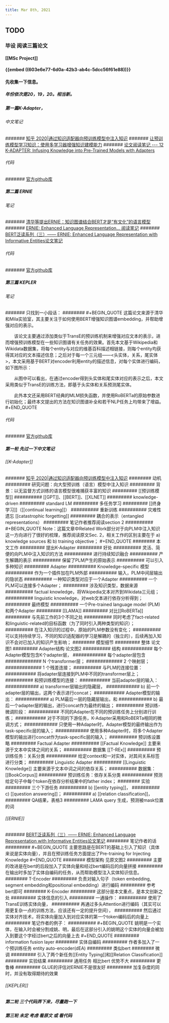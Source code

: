 ```yaml
---
title: Mar 8th, 2021
---
```


## TODO
### 毕设 阅读三篇论文
#### [[MSc Project]]
#### {{embed ((603e6e77-6d0a-42b3-ab4c-5dcc56f61e88))}}
#### 先收集一下信息。
##### 年份依次是20，19，20。相当新。
##### 第一篇K-Adapter，
###### 中文笔记
####### [知乎 2020|通过知识适配器向预训练模型中注入知识](https://zhuanlan.zhihu.com/p/106107747)
####### [让预训练模型学习知识：使用多学习器增强知识建模能力](https://www.linkresearcher.com/theses/90d6c22c-c30e-4689-b501-84d28c889df2)
####### [论文阅读笔记 --- 12 K-ADAPTER: Infusing Knowledge into Pre-Trained Models with Adapters](https://blog.csdn.net/smilesooo/article/details/105813705)
###### 代码
####### [官方github库](https://github.com/microsoft/k-adapter)
##### 第二篇 ERNIE
###### 笔记
####### [清华等提出ERNIE：知识图谱结合BERT才是“有文化”的语言模型](https://www.linkresearcher.com/theses/040314ac-e50f-4208-a302-75b2bb3d5d2a)
####### [ERNIE: Enhanced Language Representation... 阅读笔记](https://zhuanlan.zhihu.com/p/70276132)
####### [BERT泛读系列（三）—— ERNIE: Enhanced Language Representation with Informative Entities论文笔记](https://www.jianshu.com/p/5e12e6edbd59)
###### 代码
####### [官方github库](https://github.com/thunlp/ERNIE)
##### 第三篇 KEPLER
###### 笔记
####### 只找到一小段话：
######## 
#+BEGIN_QUOTE
这篇论文来源于清华和Mila实验室，其主要关注于如何使用BERT增强知识图谱embedding，并帮助增强对应的表示。

　　该论文主要通过添加类似于TransE的预训练机制来增强对应文本的表示，进而增强预训练模型在一些知识图谱有关任务的效果。首先本文基于Wikipedia和Wikidata数据集，将每个entity与对应的维基百科描述相链接，则每个entity均获得其对应的文本描述信息；之后对于每一个三元组——<头实体，关系，尾实体>，本文采用基于BERT对encoder利用entity的描述信息，对每个实体进行编码，如下图所示：

　　从图中可以看出，在通过encoder得到头实体和尾实体对应的表示之后，本文采用类似于TransE的训练方法，即基于头实体和关系预测尾实体。

　　此外本文还采用BERT经典的MLM损失函数，并使用RoBERTa的原始参数进行初始化；最终本文提出的方法在知识图谱补全和若干NLP任务上均带来了增益。
#+END_QUOTE
###### 代码
####### [官方github库](https://github.com/THU-KEG/KEPLER)
##### 第一轮 先过一下中文笔记
###### [[K-Adapter]]
####### [知乎 2020|通过知识适配器向预训练模型中注入知识](https://zhuanlan.zhihu.com/p/106107747)
######## 动机
######### 研究问题：向大型预训练（语言）模型中注入知识
######### 背景：以无监督方式训练的语言模型很难捕获丰富的知识
######### [[预训练模型]]
########## [[GPT]]、[[BERT]]、[[XLNET]]
######### knowledge-driven
######### standard LM
######### 多任务学习
######### [[终身学习]]（[[continual learning]]）
########## 重新训练
########## 灾难性遗忘 [[catastrophic forgetting]]
######### 耦合的表示（entangled representations）
######### 笔记作者推荐阅读section 2
##########
#+BEGIN_QUOTE
Note：这篇文章中Related Work部分对于向PLM中注入知识这一方向进行了很好的梳理，推荐阅读原文Sec. 2，相关工作的区别主要在于 a) knowledge sources 和 b) training objective；
#+END_QUOTE
######## 本文工作
######### 提出K-Adapter
######### 好处
########## 灵活、简便的向PLM中注入知识的方法
########## 进行持续知识融合
########## 产生解耦的表示
########## 保留了PLM产生的原始表示
########## 可以引入多种知识
######### Adapter
########## Knowledge-specific 模型
########## 作为一个插件加在PLM外部
########## 输入，PLM中间层输出的隐状态
########## 一种知识类型对应于一个Adapter
########## 一个PLM可以连接多个Adapter；
######### 涉及知识类型，数据来源
########## factual knowledge，将Wikipedia文本对齐到Wikidata三元组；
########## linguistic knowledge，对web文本进行依存分析得到；
######### 最终模型
########## 一个Pre-trained language model (PLM) 和两个Adapter
######### [[LAMA]]
######### 对比[[RoBERTa]]
######### 与先前工作的3个不同之处
########## 同时考虑了fact-related和linguistic-related的目标函数（为了同时引入两种类型的知识）；
########## 在注入知识的过程中，原始的PLM参数没有变化；
########## 可以支持持续学习，不同的知识适配器的学习是解耦的（独立的），后续再加入知识不会对已加入的知识产生影响；
######## 模型细节
######### 整体 论文图1
######### Adapter结构 论文图2
########## 结构
########### 每个Adapter模型包含K个adapter层，
############ 每个adapter层包含
############# N 个transformer层；
############# 2 个映射层；
############# 1 个残差连接；
########## 与PLM的连接位置：
########### 将adapter层连接到PLM中不同的transformer层上；
########## 和预训练模型的连接：
########### 当前adapter层的输入：
############ a) transformer层输出的隐藏层，
############ b) 前一个adapter层的输出，这两个表示进行concat；
########### Adapter模型的输出：
############ a) PLM最后一层的隐藏层输出，和
############ b) 最后一个adapter层的输出，进行concat作为最终的输出；
########## 预训练-微调阶段：
########### 不同的Adapter在不同的预训练任务上分别进行训练；
########### 对于不同的下游任务，K-Adapter采用和RoBERTa相同的微调方式；
############ 只使用一种Adapter时，Adapter模型的最终输出作为task-specific层的输入；
############ 使用多种Adapter时，将多个Adapter模型的输出进行concat作为task-specific层的输入；
########## 预训练设置 略
######### Factual Adapter
########## [[Factual Knowledge]] 主要来源于文本中实体之间的关系；
########## 数据集 [[T-REx]]
########## 预训练任务：关系分类
########### 给定context和一对实体，对其间关系标签进行分类；
######### Linguistic Adapter
########## [[Linguistic Knowledge]] 主要来源于文本中词之间的依存关系；
########## 数据集：[[BookCorpus]]
########## 预训练任务：依存关系分类
########### 预测给定句子中每个token在依存分析结果中的father index；
######## 实验
######### 三个下游任务
########## b) [[entity typing]]，
########## c) [[question answering]]；
########## a) [[relation classification]]，
######### QA结果，表格3
######### LAMA query 生成，预测被mask位置的词
###### [[ERNIE]]
####### [BERT泛读系列（三）—— ERNIE: Enhanced Language Representation with Informative Entities论文笔记](https://www.jianshu.com/p/5e12e6edbd59)
######## 笔记作者的话
#########
#+BEGIN_QUOTE
主要思路是在BERT的基础上引入了知识（具体来说是实体向量），并且在预训练任务方面提出了Pre-training for Injecting Knowledge
#+END_QUOTE
######## 模型架构 见原文图2
######### 主要的改进是在bert的后段加入了实体向量和经过bert编码后的向量拼接
######### 在输出时多加了实体自编码的任务，从而帮助模型注入实体知识信息。
######## T-Encoder
######### 负责对输入句子（token embedding, segment embedding和positional embedding）进行编码
######### 参考bert即可
######## K-Encoder
######### 这部分是本文重点，是本文创新之处
######### 实体信息的引入
######### 一通操作：
########## 使用了TransE训练实体向量，
########## 再通过多头Attention进行编码（其实可以用更复杂一点的训练方法，应该还有一定的提升空间），
########## 然后通过实体对齐技术，将实体向量加入到对应实体的第一个token编码后的向量上
######### 笔记作者的例子：
##########
#+BEGIN_QUOTE
姚明是一个实体，在输入时会被分割成姚、明，最后在这部分引入的姚明这个实体的向量会被加入到要这个字经过bert之后的向量上去
#+END_QUOTE
######### information fusion layer
######## 实体自编码
######### 作者多加入了一个预训练任务 entity auto-encoder(dEA)
######### 类似bert
######## 微调
######### 引入了两个新任务[[Entity Typing]]和[[Relation Classification]]
######## 实验结果
######### 通用任务 相比bert 优势不大
######### 更鲁棒
######### GLUE的评估对ERNIE不是很友好
######### 加复杂度的同时，并没有取得期待的效果
###### [[KEPLER]]
##### 第二轮 三个代码弄下来，尽量跑一下
##### 第三轮 未定 考虑 看原文 或 看代码
